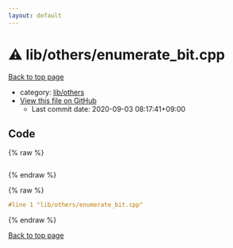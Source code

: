 ```yaml
---
layout: default
---
```


<!-- mathjax config similar to math.stackexchange -->
<script type="text/javascript" async
  src="https://cdnjs.cloudflare.com/ajax/libs/mathjax/2.7.5/MathJax.js?config=TeX-MML-AM_CHTML">
</script>
<script type="text/x-mathjax-config">
  MathJax.Hub.Config({
    TeX: { equationNumbers: { autoNumber: "AMS" }},
    tex2jax: {
      inlineMath: [ ['$','$'] ],
      processEscapes: true
    },
    "HTML-CSS": { matchFontHeight: false },
    displayAlign: "left",
    displayIndent: "2em"
  });
</script>

<script type="text/javascript" src="https://cdnjs.cloudflare.com/ajax/libs/jquery/3.4.1/jquery.min.js"></script>
<script src="https://cdn.jsdelivr.net/npm/jquery-balloon-js@1.1.2/jquery.balloon.min.js" integrity="sha256-ZEYs9VrgAeNuPvs15E39OsyOJaIkXEEt10fzxJ20+2I=" crossorigin="anonymous"></script>
<script type="text/javascript" src="../../../assets/js/copy-button.js"></script>
<link rel="stylesheet" href="../../../assets/css/copy-button.css" />


# :warning: lib/others/enumerate_bit.cpp

<a href="../../../index.html">Back to top page</a>

* category: <a href="../../../index.html#2569b475fca6e8e7d428548d20016ff0">lib/others</a>
* <a href="{{ site.github.repository_url }}/blob/master/lib/others/enumerate_bit.cpp">View this file on GitHub</a>
    - Last commit date: 2020-09-03 08:17:41+09:00




## Code

<a id="unbundled"></a>
{% raw %}
```cpp


```
{% endraw %}

<a id="bundled"></a>
{% raw %}
```cpp
#line 1 "lib/others/enumerate_bit.cpp"


```
{% endraw %}

<a href="../../../index.html">Back to top page</a>

